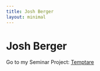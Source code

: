 ```yaml
---
title: Josh Berger
layout: minimal
---
```


# Josh Berger

Go to my Seminar Project: [Temptare]

[Temptare]: https://joshberger5.github.io/Temptare
